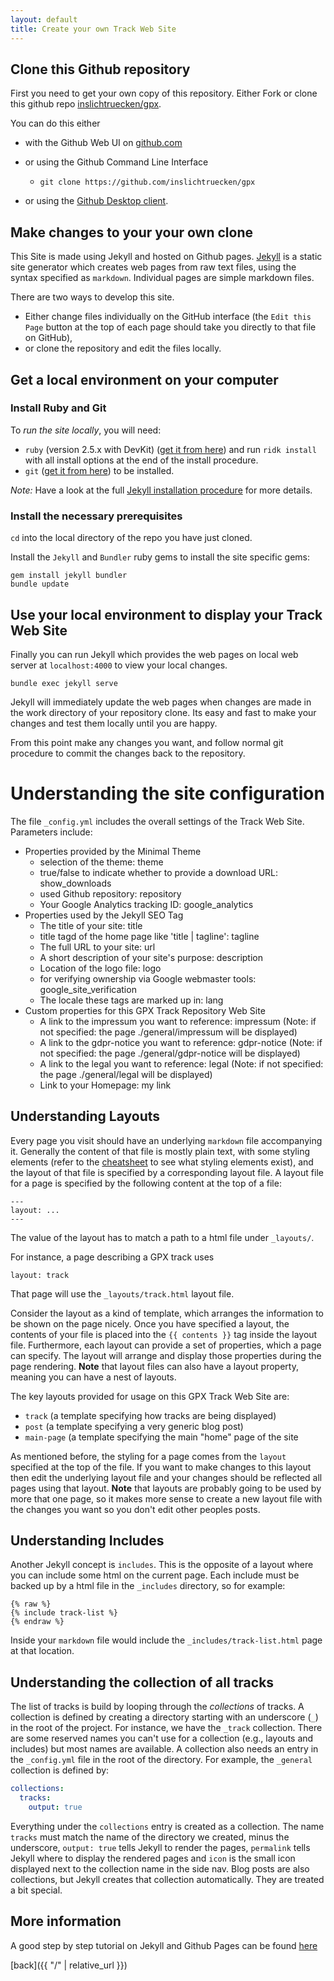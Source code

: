 ```yaml
---
layout: default
title: Create your own Track Web Site
---
```



## Clone this Github repository

First you need to get your own copy of this repository.
Either Fork or clone this github repo [inslichtruecken/gpx](https://github.com/inslichtruecken/gpx).

You can do this either 

* with the Github Web UI on [github.com](https://github.com/inslichtruecken/gpx)

* or using the Github Command Line Interface
  * `git clone https://github.com/inslichtruecken/gpx`
  
* or using the [Github Desktop client](https://desktop.github.com/).


## Make changes to your your own clone

This Site is made using Jekyll and hosted on Github pages. 
[Jekyll](https://jekyllrb.com/) is a static site generator which creates web pages from raw text files, using the syntax specified as `markdown`. Individual pages are simple markdown files.

There are two ways to develop this site. 

* Either change files individually on the GitHub interface (the `Edit this Page` button at the top of each page should take you directly to that file on GitHub), 
* or clone the repository and edit the files locally.

## Get a local environment on your computer

### Install Ruby and Git

To *run the site locally*, you will need:

* `ruby` (version 2.5.x with DevKit) ([get it from here](https://rubyinstaller.org/)) and run `ridk install` with all install options at the end of the install procedure.
* `git` ([get it from here](https://git-scm.com/downloads)) to be installed. 

*Note:* Have a look at the full [Jekyll installation procedure](https://jekyllrb.com/docs/installation/) for more details.


### Install the necessary prerequisites

`cd` into the local directory of the repo you have just cloned.

Install the `Jekyll` and `Bundler` ruby gems to install the site specific gems:

```
gem install jekyll bundler
bundle update
```

## Use your local environment to display your Track Web Site

Finally you can run Jekyll which provides the web pages on local web server at `localhost:4000` to view your local changes.
```
bundle exec jekyll serve
```

Jekyll will immediately update the web pages when changes are made in the work directory of your repository clone. 
Its easy and fast to make your changes and test them locally until you are happy.

From this point make any changes you want, and follow normal git procedure to commit the changes back to the repository.

# Understanding the site configuration

The file `_config.yml` includes the overall settings of the Track Web Site.
Parameters include:

* Properties provided by the Minimal Theme
  * selection of the theme:                                    theme
  * true/false to indicate whether to provide a download URL:  show_downloads 
  * used Github repository:                                    repository
  * Your Google Analytics tracking ID:                         google_analytics
* Properties used by the Jekyll SEO Tag
  * The title of your site:                                    title              
  * title tagd of the home page like 'title | tagline':        tagline 
  * The full URL to your site:                                 url 
  * A short description of your site's purpose:                description
  * Location of the logo file:                                 logo
  * for verifying ownership via Google webmaster tools:        google_site_verification
  * The locale these tags are marked up in:                    lang 
* Custom properties for this GPX Track Repository Web Site
  * A link to the impressum you want to reference:             impressum (Note: if not specified: the page ./general/impressum will be displayed)
  * A link to the gdpr-notice you want to reference:           gdpr-notice (Note: if not specified: the page ./general/gdpr-notice will be displayed)
  * A link to the legal you want to reference:                 legal (Note: if not specified: the page ./general/legal will be displayed)
  * Link to your Homepage:                                     my link


## Understanding Layouts
Every page you visit should have an underlying `markdown` file accompanying it. Generally the content of that file is mostly plain text, with some styling elements (refer to the [cheatsheet](https://guides.github.com/pdfs/markdown-cheatsheet-online.pdf) to see what styling elements exist), and the layout of that file is specified by a corresponding layout file.
A layout file for a page is specified by the following content at the top of a file:

```
---
layout: ...
---
```

The value of the layout has to match a path to a html file under `_layouts/`. 


For instance, a page describing a GPX track uses
```
layout: track
```
That page will use the `_layouts/track.html` layout file. 

Consider the layout as a kind of template, which arranges the information to be shown on the page nicely. Once you have specified a layout, the contents of your file is placed into the `{{ contents }}` tag inside the layout file.
Furthermore, each layout can provide a set of properties, which a page can specify. The layout will arrange and display those properties during the page rendering.
 **Note** that layout files can also have a layout property, meaning you can have a nest of layouts.

The key layouts provided for usage on this GPX Track Web Site are:
* `track` (a template specifying how tracks are being displayed)
* `post` (a template specifying a very generic blog post)
* `main-page` (a template specifying the main "home" page of the site

As mentioned before, the styling for a page comes from the `layout` specified at the top of the file. If you want to make changes to this layout then edit the underlying layout file and your changes should be reflected all pages using that layout.
**Note** that layouts are probably going to be used by more that one page, so it makes more sense to create a new layout file with the changes you want so you don't edit other peoples posts.

## Understanding Includes
Another Jekyll concept is `includes`. This is the opposite of a layout where you can include some html on the current page. Each include must be backed up by a html file in the `_includes` directory, so for example:

```liquid
{% raw %}
{% include track-list %}
{% endraw %}
```

Inside your `markdown` file would include the `_includes/track-list.html` page at that location.

## Understanding the collection of all tracks
The list of tracks is build by looping through the *collections* of tracks.
A collection is defined by creating a directory starting with an underscore (`_`) in the root of the project. For instance, we have the `_track` collection. There are some reserved names you can't use for a collection (e.g., layouts and includes) but most names are available.
A collection also needs an entry in the `_config.yml` file in the root of the directory. For example, the `_general` collection is defined by:
```yaml
collections:
  tracks:
    output: true
```

Everything under the `collections` entry is created as a collection. The name `tracks` must match the name of the directory we created, minus the underscore, `output: true` tells Jekyll to render the pages, `permalink` tells Jekyll where to display the rendered pages and `icon` is the small icon displayed next to the collection name in the side nav.
Blog posts are also collections, but Jekyll creates that collection automatically. They are treated a bit special.

## More information


A good step by step tutorial on Jekyll and Github Pages can be found [here](https://jekyllrb.com/docs/step-by-step/01-setup/)



[back]({{ "/" | relative_url }})

